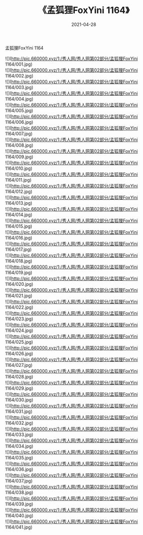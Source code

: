 ﻿---
layout: post
title:  《孟狐狸FoxYini 1164》
date:   2021-04-28
img: http://pic.660000.xyz/1:/秀人网/秀人网第02部分/孟狐狸FoxYini 1164/000.jpg
categories: [美女, 清纯, 唯美]
---

孟狐狸FoxYini 1164

  ![](http://pic.660000.xyz/1:/秀人网/秀人网第02部分/孟狐狸FoxYini 1164/001.jpg) <br> ![](http://pic.660000.xyz/1:/秀人网/秀人网第02部分/孟狐狸FoxYini 1164/002.jpg) <br> ![](http://pic.660000.xyz/1:/秀人网/秀人网第02部分/孟狐狸FoxYini 1164/003.jpg) <br> ![](http://pic.660000.xyz/1:/秀人网/秀人网第02部分/孟狐狸FoxYini 1164/004.jpg) <br> ![](http://pic.660000.xyz/1:/秀人网/秀人网第02部分/孟狐狸FoxYini 1164/005.jpg) <br> ![](http://pic.660000.xyz/1:/秀人网/秀人网第02部分/孟狐狸FoxYini 1164/006.jpg) <br> ![](http://pic.660000.xyz/1:/秀人网/秀人网第02部分/孟狐狸FoxYini 1164/007.jpg) <br> ![](http://pic.660000.xyz/1:/秀人网/秀人网第02部分/孟狐狸FoxYini 1164/008.jpg) <br> ![](http://pic.660000.xyz/1:/秀人网/秀人网第02部分/孟狐狸FoxYini 1164/009.jpg) <br> ![](http://pic.660000.xyz/1:/秀人网/秀人网第02部分/孟狐狸FoxYini 1164/010.jpg) <br> ![](http://pic.660000.xyz/1:/秀人网/秀人网第02部分/孟狐狸FoxYini 1164/011.jpg) <br> ![](http://pic.660000.xyz/1:/秀人网/秀人网第02部分/孟狐狸FoxYini 1164/012.jpg) <br> ![](http://pic.660000.xyz/1:/秀人网/秀人网第02部分/孟狐狸FoxYini 1164/013.jpg) <br> ![](http://pic.660000.xyz/1:/秀人网/秀人网第02部分/孟狐狸FoxYini 1164/014.jpg) <br> ![](http://pic.660000.xyz/1:/秀人网/秀人网第02部分/孟狐狸FoxYini 1164/015.jpg) <br> ![](http://pic.660000.xyz/1:/秀人网/秀人网第02部分/孟狐狸FoxYini 1164/016.jpg) <br> ![](http://pic.660000.xyz/1:/秀人网/秀人网第02部分/孟狐狸FoxYini 1164/017.jpg) <br> ![](http://pic.660000.xyz/1:/秀人网/秀人网第02部分/孟狐狸FoxYini 1164/018.jpg) <br> ![](http://pic.660000.xyz/1:/秀人网/秀人网第02部分/孟狐狸FoxYini 1164/019.jpg) <br> ![](http://pic.660000.xyz/1:/秀人网/秀人网第02部分/孟狐狸FoxYini 1164/020.jpg) <br> ![](http://pic.660000.xyz/1:/秀人网/秀人网第02部分/孟狐狸FoxYini 1164/021.jpg) <br> ![](http://pic.660000.xyz/1:/秀人网/秀人网第02部分/孟狐狸FoxYini 1164/022.jpg) <br> ![](http://pic.660000.xyz/1:/秀人网/秀人网第02部分/孟狐狸FoxYini 1164/023.jpg) <br> ![](http://pic.660000.xyz/1:/秀人网/秀人网第02部分/孟狐狸FoxYini 1164/024.jpg) <br> ![](http://pic.660000.xyz/1:/秀人网/秀人网第02部分/孟狐狸FoxYini 1164/025.jpg) <br> ![](http://pic.660000.xyz/1:/秀人网/秀人网第02部分/孟狐狸FoxYini 1164/026.jpg) <br> ![](http://pic.660000.xyz/1:/秀人网/秀人网第02部分/孟狐狸FoxYini 1164/027.jpg) <br> ![](http://pic.660000.xyz/1:/秀人网/秀人网第02部分/孟狐狸FoxYini 1164/028.jpg) <br> ![](http://pic.660000.xyz/1:/秀人网/秀人网第02部分/孟狐狸FoxYini 1164/029.jpg) <br> ![](http://pic.660000.xyz/1:/秀人网/秀人网第02部分/孟狐狸FoxYini 1164/030.jpg) <br> ![](http://pic.660000.xyz/1:/秀人网/秀人网第02部分/孟狐狸FoxYini 1164/031.jpg) <br> ![](http://pic.660000.xyz/1:/秀人网/秀人网第02部分/孟狐狸FoxYini 1164/032.jpg) <br> ![](http://pic.660000.xyz/1:/秀人网/秀人网第02部分/孟狐狸FoxYini 1164/033.jpg) <br> ![](http://pic.660000.xyz/1:/秀人网/秀人网第02部分/孟狐狸FoxYini 1164/034.jpg) <br> ![](http://pic.660000.xyz/1:/秀人网/秀人网第02部分/孟狐狸FoxYini 1164/035.jpg) <br> ![](http://pic.660000.xyz/1:/秀人网/秀人网第02部分/孟狐狸FoxYini 1164/036.jpg) <br> ![](http://pic.660000.xyz/1:/秀人网/秀人网第02部分/孟狐狸FoxYini 1164/037.jpg) <br> ![](http://pic.660000.xyz/1:/秀人网/秀人网第02部分/孟狐狸FoxYini 1164/038.jpg) <br> ![](http://pic.660000.xyz/1:/秀人网/秀人网第02部分/孟狐狸FoxYini 1164/039.jpg) <br> ![](http://pic.660000.xyz/1:/秀人网/秀人网第02部分/孟狐狸FoxYini 1164/040.jpg) <br> ![](http://pic.660000.xyz/1:/秀人网/秀人网第02部分/孟狐狸FoxYini 1164/041.jpg) <br>